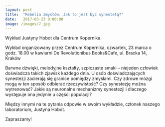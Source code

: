 ```yaml
---
layout: post
title:  "Rebelia zmysłów. Jak to jest być synestetą?"
date:   2017-03-23 9:00:00
image: /images/7.jpg
---
```


Wykład Justyny Hobot dla Centrum Kopernika.

Wykład organizowany przez Centrum Kopernika, czwartek, 23 marca o godz. 18.00 w kawiarni De Revolutionibus Books&Cafe, ul. Bracka 14, Kraków

Barwne dźwięki, melodyjne kształty, szpiczaste smaki – niejeden człowiek doświadcza takich zjawisk każdego dnia. U osób doświadczających synestezji zacierają się granice pomiędzy zmysłami. Czy zdrowe mózgi mogą w ten sposób odbierać rzeczywistość? Czy synestezję można wytrenować? Jakie są neuronalne mechanizmy synestezji i dlaczego występuje ona jedynie u części populacji?

Między innymi na te pytania odpowie w swoim wykładzie, członek naszego laboratorium, Justyna Hobot.

Zapraszamy!
